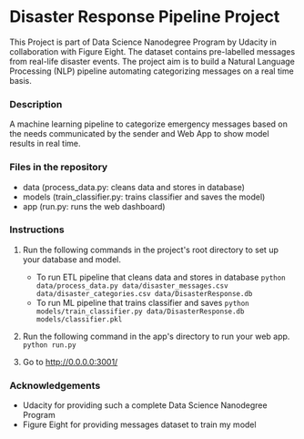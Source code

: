 # Disaster Response Pipeline Project
This Project is part of Data Science Nanodegree Program by Udacity in collaboration with Figure Eight. The dataset contains pre-labelled messages from real-life disaster events. The project aim is to build a Natural Language Processing (NLP) pipeline automating categorizing messages on a real time basis.


### Description
A machine learning pipeline to categorize emergency messages based on the needs communicated by the sender and Web App to show model results in real time.


### Files in the repository
* data (process_data.py: cleans data and stores in database)
* models (train_classifier.py: trains classifier and saves the model)
* app (run.py: runs the web dashboard)


### Instructions
1. Run the following commands in the project's root directory to set up your database and model.

    - To run ETL pipeline that cleans data and stores in database
        `python data/process_data.py data/disaster_messages.csv data/disaster_categories.csv data/DisasterResponse.db`
    - To run ML pipeline that trains classifier and saves
        `python models/train_classifier.py data/DisasterResponse.db models/classifier.pkl`

2. Run the following command in the app's directory to run your web app.
    `python run.py`

3. Go to http://0.0.0.0:3001/

### Acknowledgements
* Udacity for providing such a complete Data Science Nanodegree Program
* Figure Eight for providing messages dataset to train my model
